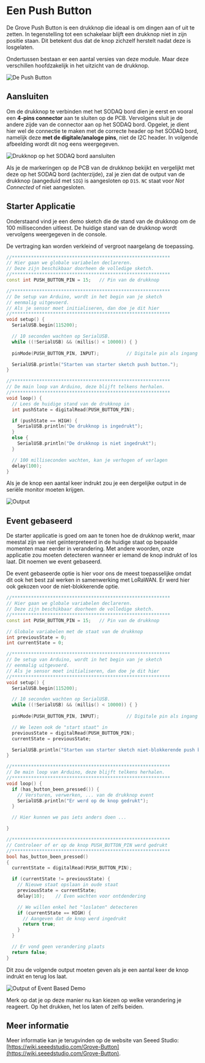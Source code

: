 # Een Push Button

De Grove Push Button is een drukknop die ideaal is om dingen aan of uit te zetten. In tegenstelling tot een schakelaar blijft een drukknop niet in zijn positie staan. Dit betekent dus dat de knop zichzelf herstelt nadat deze is losgelaten.

Ondertussen bestaan er een aantal versies van deze module. Maar deze verschillen hoofdzakelijk in het uitzicht van de drukknop.

![De Push Button](./img/push_button.jpg)

## Aansluiten

Om de drukknop te verbinden met het SODAQ bord dien je eerst en vooral een **4-pins connector** aan te sluiten op de PCB. Vervolgens sluit je de andere zijde van de connector aan op het SODAQ bord. Opgelet, je dient hier wel de connectie te maken met de correcte header op het SODAQ bord, namelijk deze **met de digitale/analoge pins**, niet de I2C header. In volgende afbeelding wordt dit nog eens weergegeven.

![Drukknop op het SODAQ bord aansluiten](./img/connecting_button_to_sodaq.png)

Als je de markeringen op de PCB van de drukknop bekijkt en vergelijkt met deze op het SODAQ bord (achterzijde), zal je zien dat de output van de drukknop (aangeduid met `SIG`) is aangesloten op `D15`. `NC` staat voor *Not Connected* of niet aangesloten.

## Starter Applicatie

Onderstaand vind je een demo sketch die de stand van de drukknop om de 100 milliseconden uitleest. De huidige stand van de drukknop wordt vervolgens weergegeven in de console.

De vertraging kan worden verkleind of vergroot naargelang de toepassing.

```cpp
//**********************************************************
// Hier gaan we globale variabelen declareren.
// Deze zijn beschikbaar doorheen de volledige sketch.
//**********************************************************
const int PUSH_BUTTON_PIN = 15;   // Pin van de drukknop

//**********************************************************
// De setup van Arduino, wordt in het begin van je sketch
// eenmalig uitgevoerd.
// Als je sensor moet initialiseren, dan doe je dit hier
//**********************************************************
void setup() {
  SerialUSB.begin(115200);

  // 10 seconden wachten op SerialUSB. 
  while ((!SerialUSB) && (millis() < 10000)) { }
  
  pinMode(PUSH_BUTTON_PIN, INPUT);          // Digitale pin als ingang

  SerialUSB.println("Starten van starter sketch push button.");
}

//**********************************************************
// De main loop van Arduino, deze blijft telkens herhalen.
//**********************************************************
void loop() {
  // Lees de huidige stand van de drukknop in
  int pushState = digitalRead(PUSH_BUTTON_PIN);

  if (pushState == HIGH) {
    SerialUSB.println("De drukknop is ingedrukt");
  }
  else {
    SerialUSB.println("De drukknop is niet ingedrukt");
  }

  // 100 milliseconden wachten, kan je verhogen of verlagen
  delay(100);
}

```

Als je de knop een aantal keer indrukt zou je een dergelijke output in de seriële monitor moeten krijgen.

![Output](./img/output.png)

## Event gebaseerd

De starter applicatie is goed om aan te tonen hoe de drukknop werkt, maar meestal zijn we niet geïnterpreteerd in de huidige staat op bepaalde momenten maar eerder in verandering. Met andere woorden, onze applicatie zou moeten detecteren wanneer er iemand de knop indrukt of los laat. Dit noemen we event gebaseerd.

De event gebaseerde optie is hier voor ons de meest toepasselijke omdat dit ook het best zal werken in samenwerking met LoRaWAN. Er werd hier ook gekozen voor de niet-blokkerende optie.

```cpp
//**********************************************************
// Hier gaan we globale variabelen declareren.
// Deze zijn beschikbaar doorheen de volledige sketch.
//**********************************************************
const int PUSH_BUTTON_PIN = 15;   // Pin van de drukknop

// Globale variabelen met de staat van de drukknop
int previousState = 0;
int currentState = 0;

//**********************************************************
// De setup van Arduino, wordt in het begin van je sketch
// eenmalig uitgevoerd.
// Als je sensor moet initialiseren, dan doe je dit hier
//**********************************************************
void setup() {
  SerialUSB.begin(115200);

  // 10 seconden wachten op SerialUSB. 
  while ((!SerialUSB) && (millis() < 10000)) { }
  
  pinMode(PUSH_BUTTON_PIN, INPUT);          // Digitale pin als ingang

  // We lezen ook de "start staat" in
  previousState = digitalRead(PUSH_BUTTON_PIN);
  currentState = previousState;

  SerialUSB.println("Starten van starter sketch niet-blokkerende push button events.");
}

//**********************************************************
// De main loop van Arduino, deze blijft telkens herhalen.
//**********************************************************
void loop() {
  if (has_button_been_pressed()) {
    // Versturen, verwerken, ... van de drukknop event
    SerialUSB.println("Er werd op de knop gedrukt");
  }

  // Hier kunnen we pas iets anders doen ...

}

//**********************************************************
// Controleer of er op de knop PUSH_BUTTON_PIN werd gedrukt
//**********************************************************
bool has_button_been_pressed()
{
  currentState = digitalRead(PUSH_BUTTON_PIN);

  if (currentState != previousState) {
    // Nieuwe staat opslaan in oude staat
    previousState = currentState;
    delay(10);    // Even wachten voor ontdendering

    // We willen enkel het "loslaten" detecteren
    if (currentState == HIGH) {
      // Aangeven dat de knop werd ingedrukt
      return true;
    }
  }

  // Er vond geen verandering plaats
  return false;
}
```

Dit zou de volgende output moeten geven als je een aantal keer de knop indrukt en terug los laat.

![Output of Event Based Demo](./img/event_output.png)

Merk op dat je op deze manier nu kan kiezen op welke verandering je reageert. Op het drukken, het los laten of zelfs beiden.

## Meer informatie

Meer informatie kan je terugvinden op de website van Seeed Studio: [https://wiki.seeedstudio.com/Grove-Button](https://wiki.seeedstudio.com/Grove-Button).

